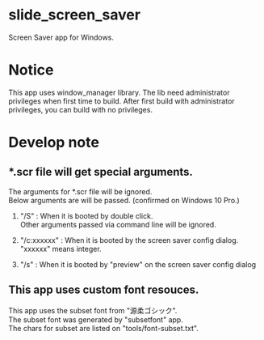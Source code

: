 # slide_screen_saver

Screen Saver app for Windows.

# Notice

This app uses window_manager library.
The lib need administrator privileges when first time to build.
After first build with administrator privileges, you can build with no privileges.

# Develop note

## *.scr file will get special arguments.

The arguments for *.scr file will be ignored.  
Below arguments are will be passed. (confirmed on Windows 10 Pro.)

1. "/S" : When it is booted by double click.  
Other arguments passed via command line will be ignored.

1. "/c:xxxxxx" : When it is booted by the screen saver config dialog.  
"xxxxxx" means integer.

1. "/s" : When it is booted by "preview" on the screen saver config dialog 

## This app uses custom font resouces.

This app uses the subset font from "源柔ゴシック".  
The subset font was generated by "subsetfont" app.  
The chars for subset are listed on "tools/font-subset.txt".
